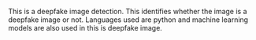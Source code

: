 This is a deepfake image detection. This identifies whether the image is a deepfake image or not. Languages used are python and machine learning models are also used in this is deepfake image.
